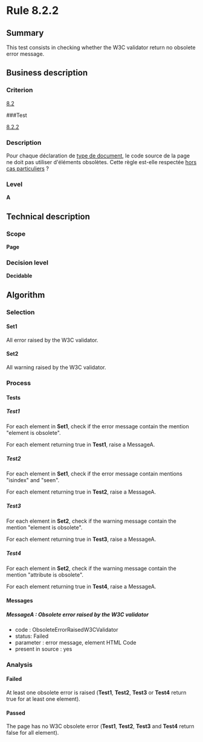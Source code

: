 # Rule 8.2.2

## Summary

This test consists in checking whether the W3C validator return no obsolete error message.

## Business description

### Criterion

[8.2](http://references.modernisation.gouv.fr/rgaa/criteres.html#crit-8-2)

###Test

[8.2.2](http://references.modernisation.gouv.fr/rgaa/criteres.html#test-8-2-2)

### Description

Pour chaque d&eacute;claration de <a href="http://references.modernisation.gouv.fr/rgaa/glossaire.html#type-de-document">type de document</a>, le code source de la page ne doit pas utiliser d'&eacute;l&eacute;ments obsol&egrave;tes. Cette r&egrave;gle est-elle respect&eacute;e <a href="http://references.modernisation.gouv.fr/rgaa/cas-particuliers.html#cp-8-2">hors cas particuliers</a> ?

### Level

**A**

## Technical description

### Scope

**Page**

### Decision level

**Decidable**

## Algorithm

### Selection

#### Set1

All error raised by the W3C validator.

#### Set2

All warning raised by the W3C validator.

### Process

#### Tests

##### Test1 

For each element in **Set1**, check if the error message contain the mention "element is obsolete".

For each element returning true in **Test1**, raise a MessageA.

##### Test2 

For each element in **Set1**, check if the error message contain mentions "isindex" and "seen".

For each element returning true in **Test2**, raise a MessageA.

##### Test3 

For each element in **Set2**, check if the warning message contain the mention "element is obsolete".

For each element returning true in **Test3**, raise a MessageA.

##### Test4 

For each element in **Set2**, check if the warning message contain the mention "attribute is obsolete".

For each element returning true in **Test4**, raise a MessageA.

#### Messages

##### MessageA : Obsolete error raised by the W3C validator

-    code : ObsoleteErrorRaisedW3CValidator
-    status: Failed
-    parameter : error message, element HTML Code
-    present in source : yes

### Analysis

#### Failed

At least one obsolete error is raised (**Test1**, **Test2**, **Test3** or **Test4** return true for at least one element).

#### Passed

The page has no W3C obsolete error (**Test1**, **Test2**, **Test3** and **Test4** return false for all element).
